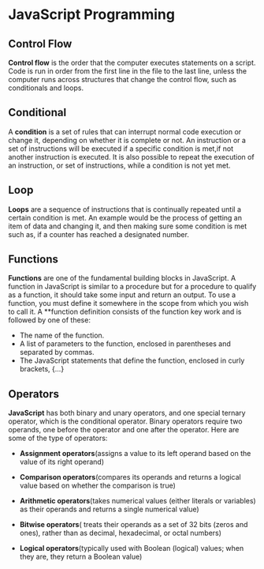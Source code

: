 # JavaScript Programming 

## Control Flow

**Control flow** is the order that the computer executes statements on a script. Code is run in order from the first line in the file to the last line, unless the computer runs across structures that change the control flow, such as conditionals and loops.

## Conditional

A **condition** is a set of rules that can interrupt normal code execution or change it, depending on whether it is complete or not. An instruction or a set of instructions will be executed if a specific condition is met,if not another instruction is executed. It is also possible to repeat the execution of an instruction, or set of instructions, while a condition is not yet met.

## Loop

**Loops** are a sequence of instructions that is continually repeated until a certain condition is met. An example would be the process of getting an item of data and changing it, and then making sure some condition is met such as, if a counter has reached a designated number.

## Functions

**Functions** are one of the fundamental building blocks in JavaScript. A function in JavaScript is similar to a procedure but for a procedure to qualify as a function, it should take some input and return an output. To use a function, you must define it somewhere in the scope from which you wish to call it. A **function definition consists of the function key work and is followed by one of these:

- The name of the function.
- A list of parameters to the function, enclosed in parentheses and separated by commas.
- The JavaScript statements that define the function, enclosed in curly brackets, {...}

## Operators

**JavaScript** has both binary and unary operators, and one special ternary operator, which is the conditional operator. Binary operators require two operands, one before the operator and one after the operator. Here are some of the type of operators:

- **Assignment operators**(assigns a value to its left operand based on the value of its right operand)

- **Comparison operators**(compares its operands and returns a logical value based on whether the comparison is true)

- **Arithmetic operators**(takes numerical values (either literals or variables) as their operands and returns a single numerical value)

- **Bitwise operators**( treats their operands as a set of 32 bits (zeros and ones), rather than as decimal, hexadecimal, or octal numbers)

- **Logical operators**(typically used with Boolean (logical) values; when they are, they return a Boolean value)
